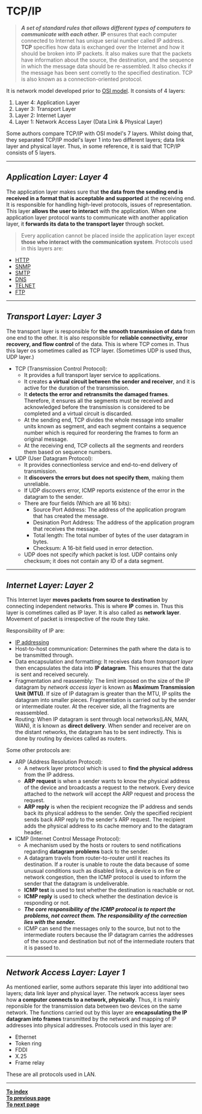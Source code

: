 # **TCP/IP**
  
> ***A set of standard rules that allows different types of computers to communicate with each other.*** **IP** ensures that each computer connected to Internet has unique serial number called IP address. **TCP** specifies how data is exchanged over the Internet and how it should be broken into IP packets. It also makes sure that the packets have information about the source, the destination, and the sequence in which the message data should be re-assembled. It also checks if the message has been sent corretly to the specified destination. TCP is also known as a connection-oriented protocol.
  
It is network model developed prior to [OSI model](). It consists of 4 layers:  
1. Layer 4: Application Layer  
2. Layer 3: Transport Layer  
3. Layer 2: Internet Layer  
4. Layer 1: Network Access Layer (Data Link & Physical Layer)

Some authors compare TCP/IP with OSI model's 7 layers. Whilst doing that, they separated TCP/IP model's layer 1 into two different layers; data link layer and physical layer. Thus, in some reference, it is said that TCP/IP consists of 5 layers.  
  
---  
## *Application Layer: Layer 4*
The application layer makes sure that **the data from the sending end is received in a format that is acceptable and supported** at the receiving end. It is responsible for handling high-level protocols, issues of representation. This layer **allows the user to interact** with the application. When one application layer protocol wants to communicate with another application layer, it **forwards its data to the transport layer** through socket.  
> Every application cannot be placed inside the application layer except **those who interact with the communication system**.
Protocols used in this layers are:
- [HTTP](InternetProtocols.md)
- [SNMP](https://en.wikipedia.org/wiki/Simple_Network_Management_Protocol)
- [SMTP](InternetProtocols.md)
- [DNS](DomainName_DNS.md)
- [TELNET](InternetProtocols.md)
- [FTP](InternetProtocols.md)
  
---
## *Transport Layer: Layer 3*
The transport layer is responsible for **the smooth transmission of data** from one end to the other. It is also responsible for **reliable connectivity, error recovery, and flow control** of the data. This is where TCP comes in. Thus this layer os sometimes called as TCP layer. (Sometimes UDP is used thus, UDP layer.)  
- TCP (Transmission Control Protocol):
    + It provides a full transport layer service to applications.
    + It creates **a virtual circuit between the sender and receiver**, and it is active for the duration of the transmission.
    + It **detects the error and retransmits the damaged frames**. Therefore, it ensures all the segments must be received and acknowledged before the transmission is considered to be completed and a virtual circuit is discarded.
    + At the sending end, TCP divides the whole message into smaller units known as segment, and each segment contains a sequence number which is required for reordering the frames to form an original message.
    + At the receiving end, TCP collects all the segments and reorders them based on sequence numbers.
- UDP (User Datagram Protocol):
    + It provides connectionless service and end-to-end delivery of transmission.
    + It **discovers the errors but does not specify them**, making them unreliable.
    + If UDP discovers error, ICMP reports existence of the error in the datagram to the sender.
    + There are four fields (Which are all 16 bits):
        * Source Port Address: The address of the application program that has created the message.
        * Desination Port Address: The address of the application program that receives the message.
        * Total length: The total number of bytes of the user datagram in bytes.
        * Checksum: A 16-bit field used in error detection.
    + UDP does not specify which packet is lost. UDP contains only checksum; it does not contain any ID of a data segment.
  
---  
## *Internet Layer: Layer 2*
This Internet layer **moves packets from source to destination** by connecting independent networks. This is where **IP** comes in. Thus this layer is cometimes called as IP layer. It is also called as **network layer**. Movement of packet is irrespective of the route they take.  
  
Responsibility of IP are:  
- [IP addressing](IPaddress.md)
- Host-to-host communication: Determines the path where the data is to be transmitted through. 
- Data encapsulation and formatting: It receives data from *transport layer* then encapsulates the data into **IP datagram**. This ensures that the data is sent and received securely.
- Fragmentation and reassembly: The limit imposed on the size of the IP datagram by *network access layer* is known as **Maximum Transmission Unit (MTU)**. If size of IP datagram is greater than the MTU, IP splits the datagram into smaller pieces. Fragmentation is carried out by the sender or intermediate router. At the receiver side, all the fragments are reassembled.
- Routing: When IP datagram is sent through local networks(LAN, MAN, WAN), it is known as **direct delivery**. When sender and receiver are on the distant networks, the datagram has to be sent indirectly. This is done by routing by devices called as routers.  
  
Some other protocols are:   
- ARP (Address Resolution Protocol):
    + A network layer protocol which is used to **find the physical address** from the IP address.
    + **ARP request** is when a sender wants to know the physical address of the device and broadcasts a request to the network. Every device attached to the network will accept the ARP request and process the request.
    + **ARP reply** is when the recipient recognize the IP address and sends back its physical address to the sender. Only the specified recipient sends back ARP reply to the sender's ARP request. The recipient adds the physical address to its cache memory and to the datagram header.
- ICMP (Internet Control Message Protocol):
    + A mechanism used by the hosts or routers to send notifications regarding **datagram problems** back to the sender.
    + A datagram travels from router-to-router until it reaches its destination. If a router is unable to route the data because of some unusual conditions such as disabled links, a device is on fire or network congestion, then the ICMP protocol is used to inform the sender that the datagram is undeliverable.
    + **ICMP test** is used to test whether the destination is reachable or not.
    + **ICMP reply** is used to check whether the destination device is responding or not.
    + ***The core responsibility of the ICMP protocol is to report the problems, not correct them. The responsibility of the correction lies with the sender.***
    + ICMP can send the messages only to the source, but not to the intermediate routers because the IP datagram carries the addresses of the source and destination but not of the intermediate routers that it is passed to.
---
## *Network Access Layer: Layer 1*
As mentioned earlier, some authors separate this layer into additional two layers; data link layer and physical layer. The network access layer sees how **a computer connects to a network, physically**. Thus, it is mainly reponsible for the transmission data between two devices on the same network. The functions carried out by this layer are **encapsulating the IP datagram into frames** transmitted by the network and mapping of IP addresses into physical addresses. Protocols used in this layer are:  
- Ethernet
- Token ring
- FDDI
- X.25
- Frame relay  
  
These are all protocols used in LAN.  
  
---
[**To index**](../ComputerNetwork.md)  
[**To previous page**](InternetProtocols.md)  
[**To next page**](HTTP_Request.md)  
